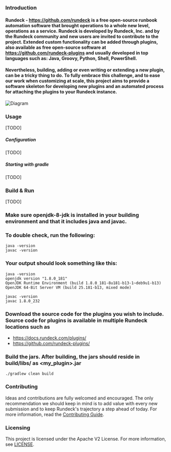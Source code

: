 ### Introduction

#### Rundeck - https://github.com/rundeck is a free open-source runbook automation software that brought operations to a whole new level, operations as a service. Rundeck is developed by Rundeck, Inc. and by the Rundeck community and new users are invited to contribute to the project. Extended custom functionality can be added through plugins, also available as free open-source software at https://github.com/rundeck-plugins and usually developed in top languages such as: Java, Groovy, Python, Shell, PowerShell.
#### Nevertheless, building, adding or even writing or extending a new plugin, can be a tricky thing to do. To fully embrace this challenge, and to ease our work when customizing at scale, this project aims to provide a software skeleton for developing new plugins and an automated process for attaching the plugins to your Rundeck instance.

![Diagram](https://user-images.githubusercontent.com/10680345/72182580-7408ec00-33f4-11ea-9c3a-e76d7f831840.jpg)

### Usage

[TODO]

##### Configuration

[TODO]

##### Starting with gradle

[TODO]

### Build & Run

[TODO]

### Make sure openjdk-8-jdk is installed in your building environment and that it includes java and javac.
### To double check, run the following:
```
java -version
javac -version
```
### Your output should look something like this:
```
java -version
openjdk version "1.8.0_181"
OpenJDK Runtime Environment (build 1.8.0_181-8u181-b13-1~deb9u1-b13)
OpenJDK 64-Bit Server VM (build 25.181-b13, mixed mode)

javac -version
javac 1.8.0_232
```
### Download the source code for the plugins you wish to include. Source code for plugins is available in multiple Rundeck locations such as
 - https://docs.rundeck.com/plugins/
 - https://github.com/rundeck-plugins/

### Build the jars. After building, the jars should reside in build/libs/ as <my_plugin>.jar
```
./gradlew clean build
```

### Contributing

Ideas and contributions are fully welcomed and encouraged. The only recommendation we should keep in mind is to add value with every new submission and to keep Rundeck's trajectory a step ahead of today.
For more information, read the [Contributing Guide](./.github/CONTRIBUTING.md).

### Licensing

This project is licensed under the Apache V2 License. For more information, see [LICENSE](LICENSE).
